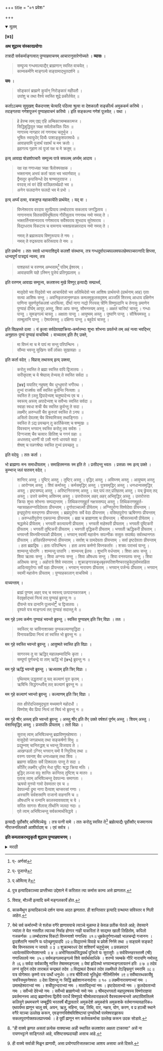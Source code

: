 +++
title = "०१ प्रवेशः"

+++

<details open><summary>मूलम्</summary>

**[७३]**

**अथ शूद्रस्य संस्कारप्रयोगाः**

तत्रादौ सर्वकर्माङ्गत्वात् पुण्याहवाचनम् आचारानुसारेणोच्यते । **व्यासः** ।

> सम्पूज्य गन्धमाल्याद्यैर् ब्राह्मणान् स्वस्ति वाचयेत् ।  
काम्यकर्मणि माङ्गल्ये सङ्ग्रामाद्भुतदर्शने ॥

**यमः** ।

> सोङ्कारं ब्राह्मणे कुर्यान् निरोङ्कारं महीपतौ ।  
उपांशु च तथा वैश्ये स्वस्ति शूद्रे प्रकीर्तयेत् ॥

कर्ताऽऽचम्य सुमुखश् चैकदन्तश् चेत्यादि पठित्वा श्रुत्वा वा देशकालौ सङ्कीर्त्य अमुककर्म करिष्ये । तदङ्गतया गणेशपूजनं पुण्याहवाचनं करिष्ये । इति सङ्कल्प्य गणेशं पूजयेत् । यथा । 

> हे हेरम्ब त्वम् एह्य् एहि अम्बिकात्र्यम्बकात्मज ।   
सिद्धिबुद्धियुत त्र्यक्ष सर्वलोकपितः पितः ॥  
नागास्य नागहार त्वं गणनाथ चतुर्भुज ।  
भूषितः स्वायुधैर् दिव्यैः पाशाङ्कुशपरश्वधैः ॥  
आवाहयामि पूजार्थं रक्षार्थं च मम क्रतोः ।  
इहागत्य गृहाण त्वं पूजां रक्ष च मे क्रतुम् ॥

इत्य् आवाह्य षोडशोपचारैः सम्पूज्य पात्रे सफलम् अर्घ्यम् आदाय ।

> रक्ष रक्ष गणाध्यक्ष त्र्यक्ष त्रैलोक्यरक्षक ।  
भक्तानाम् अभयं कर्ता त्राता भव भवार्णवात् ॥  
द्वैमातुर कृपासिन्धो देव षाण्मातुराग्रज ।  
वरदस् त्वं वरं देहि वाञ्छितार्थप्रदो भव ॥  
अनेन फलदानेन फलदो भव मे प्रभो ।

इत्य् अर्घ्यं दत्वा, वक्रतुण्ड महाकायेति प्रार्थयेत् । यद् वा । 

> विघ्नेश्वराय वरदाय सुरप्रियाय लम्बोदराय सकलाय जगद्धिताय ।   
नागाननाय सितसर्पविभूषिताय गौरीसुताय गणनाथ नमो नमस् ते ।  
भक्तार्तिनाशनपराय गणेश्वराय सर्वेश्वराय शुभदाय सुरेश्वराय ।   
विद्याधराय विकटाय च वामनाय भक्तप्रसन्नवरदाय नमो नमस् ते ।
>
> नमस् ते ब्रह्मरूपाय विष्णुरूपाय ते नमः ।  
नमस् ते रुद्ररूपाय करिरूपाय ते नमः ॥

इति प्रार्थना । ततः स्वाग्रे धान्यराशिद्वये कलशौ संस्थाप्य, तत्र गन्धदूर्वापञ्चपल्लवफलहेमपञ्चरत्नादि क्षिप्त्वा, धान्यपूर्णं पात्रद्वयं न्यस्य, तत्र 

> पाशहस्तं च वरुणम् अम्भसाम्[^२२] पतिम् ईश्वरम् ।  
आवाहयामि यज्ञे ऽस्मिन् पूजेयं प्रतिगृह्यताम् ॥


[^२२]:
     प्- अर्णसां

इति वरुणम् आवाह्य सम्पूज्य, कलशस्य मुखे विष्णुर् इत्याद्यैः सम्प्रार्थ्य, 

> मातृदेवो भव पितृदेवो भव आचार्यदेवो भव अतिथिदेवो भव आशिषः प्रार्थयन्ते (प्रार्थनाम् आह) एताः सत्या आशिषः सन्तु । अवनिकृतजानुमण्डलः कमलमुकुलसदृशम् अञ्जलिं शिरस्य् आधाय दक्षिणेन पाणिना सुवर्णपूर्णकलशं धारयित्वा, दीर्घा नागा नद्यो गिरयस् त्रीणि विष्णुपदानि च तेनायुः प्रमाणेन पुण्याहं दीर्घम् आयुर् अस्तु, शिवा आपः सन्तु, सौमनस्यम् अस्तु । अक्षतं चारिष्टं चास्तु । गन्धाः पान्तु । सुमङ्गल्यं चास्तु । अक्षताः पान्तु । आयुष्यम् अस्तु । पुष्पाणि पान्तु । सौश्रियमस्तु ॥ ताम्बूलानि पान्तु । ऐश्वर्यमस्तु ॥ दक्षिणाः पान्तु ॥ बहुदेयं चास्तु । 

इति विप्रहस्ते दत्वा । यं कृत्वा सर्वदेवयज्ञक्रिया-कर्मारम्भाः शुभाः शोभनाः प्रवर्तन्ते तम् अहं नत्वा भवद्भिर् अनुज्ञातः पुण्यं पुण्याहं वाचयिष्ये । वाच्यताम् इति तैर् उक्ते, 

> मा विघ्नं मा च मे पापं मा सन्तु परिपन्थिनः ।  
सौम्या भवन्तु सुखिनः सर्वे लोकाः सुखावहाः ॥

इति कर्ता वदेत् । विप्रास् तथास्त्व् इत्य् उक्त्वा, 

> करोतु स्वस्ति ते ब्रह्मा स्वस्ति वापि द्विजातयः ।  
सरीसृपाश् च ये श्रेष्ठास् तेभ्यस् ते स्वस्ति सर्वदा ॥
>
> **[७४]** ययातिर् नहुषश् चैव धुन्धुमारो भगीरथः ।  
तुभ्यं राजर्षयः सर्वे स्वस्ति कुर्वन्ति नित्यशः ॥  
स्वस्ति ते ऽस्तु द्विपादेभ्यश् चतुष्पादेभ्य एव च ।  
स्वस्त्य् अस्त्व् अपादेभ्यश् च सर्वेभ्यः स्वस्ति सर्वदा ॥  
स्वाहा स्वधा शची चैव स्वस्ति कुर्वन्तु ते सदा ।  
लक्ष्मीर् अरुन्धती चैव कुरुतां स्वस्ति ते ऽनघ ॥  
असितो देवलश् चैव विश्वामित्रस् तथाङ्गिराः ।  
स्वस्ति ते ऽद्य प्रयच्छन् तु कार्तिकेयश् च षण्मुखः ॥  
विवस्वान् भगवान् स्वस्ति करोतु तव सर्वशः ।  
दिग्गजाश् चैव चत्वारः क्षितिश् च गगनं ग्रहाः ॥  
अधस्ताद् धरणीं यो ऽसौ नागो धारयते सदा ।  
शेषश् च पन्नगश्रेष्ठः स्वस्ति तुभ्यं प्रयच्छतु ॥

इति वदेयुः । ततः कर्ता ।

भो ब्राह्मणाः मनः समाधीयताम् । समाहितमनसः स्म इति ते । प्रसीदन्तु भवतः । प्रसन्नाः स्मः इत्य् उक्ते । कुम्भाज् जलं पातयन् वदेत् । 

> शान्तिर् अस्तु । पुष्टिर् अस्तु । तुष्टिर् अस्तु । वृद्धिर् अस्तु । अविघ्नम् अस्तु । आयुष्यम् अस्तु । आरोग्यम् अस्तु । शिवं कर्मास्तु । कर्मसमृद्धिर् अस्तु । पुत्रसमृद्धिर् अस्तु । धनधान्यसमृद्धिर् अस्तु । इष्टसम्पद् अस्तु । अरिष्टनिरसनम् अस्तु । यत् पापं तत् प्रतिहतम् अस्तु । यच् छ्रेयस् तद् अस्तु । उत्तरे कर्मण्य् अविघ्नम् अस्तु । उत्तरोत्तरम् अहर् अहर् अभिवृद्धिर् अस्तु । उत्तरोत्तराः क्रियाः शुभाः शोभनाः सम्पद्यन्ताम् । तिथिकरणमुहूर्तं नक्षत्रसम्पद् अस्तु । तिथिकरणमुहूर्त-नक्षत्रग्रहलग्नादिदेवताः प्रीयन्ताम् । दुर्गापाञ्चाल्यौ प्रीयेताम् । अग्निपुरोगा विश्वेदेवाः प्रीयन्ताम् । इन्द्रपुरोगा मरुद्गणाः प्रीयन्ताम् । ब्रह्मपुरोगाः सर्वे वेदाः प्रीयन्ताम् । वसिष्ठपुरोगा ऋषिगणाः प्रीयन्ताम् । अरुन्धतीपुरोगा एकपत्न्यः प्रीयन्ताम् । ब्रह्म च ब्राह्मणाश् च प्रीयन्ताम् । श्रीसरस्वत्यौ प्रीयेताम् । श्रद्धामेधे प्रीयेताम् । भगवती कात्यायनी प्रीयताम् । भगवती माहेश्वरी प्रीयताम् । भगवती पुष्टिकरी प्रीयताम् । भगवती तुष्टिकरी प्रीयताम् । भवगती वृद्धिकरी प्रीयताम् । भगवती ऋद्धिकरी प्रीयताम् । भगवन्तौ विघ्नविनायकौ प्रीयेताम् । भगवान् स्वामी महासेनः सपत्नीकः ससुतः सपार्षदः सर्वस्थानगतः प्रीयताम् । हरिहरहिरण्यगर्भाः प्रीयन्ताम् । सर्वाश् च ग्रामदेवताः प्रीयन्ताम् । सर्वा इष्टदेवताः प्रीयन्ताम् । हता ब्रह्मद्विषः । हताः परिपन्थिनः । हता अस्य कर्मणो विघ्नकर्तारः । शत्रवः पराभवं यान्तु । शाम्यन्तु घोराणि । शाम्यन्तु पापानि । शाम्यन्त्व् ईतयः । शुभानि वर्धन्ताम् । शिवा आपः सन्तु । शिवा ऋतवः सन्तु । शिवा अग्नयः सन्तु । शिवा औषधयः सन्तु । शिवा वनस्पतयः सन्तु । शिवा अतिथयः सन्तु । अहोरात्रे शिवे स्याताम् । शुक्राङ्गारकबुधबृहस्पतिशनैश्चरराहुकेतुसोमसहिता आदित्यपुरोगाः सर्वे ग्रहाः प्रीयन्ताम् । भगवान् नारायणः प्रीयताम् । भगवान् पर्जन्यः प्रीयताम् । भगवान् स्वामी महासेनः प्रीयताम् । पुण्याहकालान् वाचयिष्ये । 

वाच्यन्ताम् ।

> ब्राह्मं पुण्यम् अहर् यच् च स्वस्त्य् उत्पादनकारकम् ।  
वेदवृक्षोद्भवं नित्यं तत् पुण्याहं ब्रुवन्तु नः ॥  
दीयन्ते यत्र दानानि पूज्यन्ते[^२३] च द्विजातयः ।  
दृश्यते यत्र माङ्गल्यं तत् पुण्याहं सदास्तु मे ॥

[^२३]:
     प्- पूजान्ते

मम गृहे ऽस्य कर्मणः पुण्याहं भवन्तो ब्रुवन्तु । स्वस्ति पुण्याहम् इति त्रिर् विप्राः । ततः ।

> स्वस्तिर् या चाविनाशाख्या पुण्यकल्याणवृद्धिदा ।  
विनायकप्रिया नित्यं तां स्वस्ति भो ब्रुवन्तु नः ॥

मम गृहे स्वस्ति भवन्तो ब्रुवन्तु । आयुष्मते स्वस्ति इति विप्राः । 

> सागरस्य तु या ऋद्धिर् महालक्ष्म्यादिभिः कृता ।  
सम्पूर्णा पूर्णचन्द्रे वा ताम् ऋद्धिं भो **[७५]** ब्रुवन्तु नः ॥

मम गृहे ऋद्धिं भवन्तो ब्रुवन्तु । ऋध्यताम् इति त्रिर् विप्राः । 

> पृथिव्याम् उद्धृतायां तु यत् कल्याणं पुरा कृतम् ।  
ऋषिभिः सिद्धगन्धर्वैस् तत् कल्याणं ब्रुवन्तु नः ॥

मम गृहे कल्याणं भवन्तो ब्रुवन्तु । कल्याणम् इति त्रिर् विप्राः । 

> ततः क्षीरोदधिसमुद्भूता मथ्यमाने महोदधौ ।  
विष्णोश् चैव प्रिया नित्यं तां श्रियं भो ब्रुवन्तु नः ॥

मम गृहे श्रीर् अस्त्व् इति भवन्तो ब्रुवन्तु । अस्तु श्रीर् इति तैर् उक्ते वर्षशतं पूर्णम् अस्तु । शिवम् अस्तु । वंशाभिवृद्धिर् अस्तु । प्रजापतिः प्रीयताम् । ततो विप्राः ।

> सुरास् त्वाम् अभिषिञ्चन्तु ब्रह्मविष्णुमहेश्वराः ।  
वासुदेवो जगन्नाथस् तथा सङ्कर्षणो विभुः ॥  
प्रद्युम्नश् चानिरुद्धश् च भवन्तु विजयाय ते ।  
आखण्डलो ऽग्निर् भगवान् यमो वै निरृतिस् तथा ॥  
वरुणः पवनश् चैव धनाध्यक्षस् तथा शिवः ।  
ब्रह्मणा सहिताः सर्वे दिक्पालाः पान्तु ते सदा ॥  
कीर्तिर् लक्ष्मीर् धृतिर् मेधा पुष्टिः श्रद्धा क्रिया मतिः ।  
बुद्धिर् लज्जा वपुः शान्तिः कान्तिस् तुष्टिश् च मातरः ॥  
एतास् त्वाम् अभिषिञ्चन्तु देवपत्न्यः समागताः ।  
ऋषयो मुनयो गावो देवमातर एव च ॥  
देवपत्न्यो द्रुमा नागा दैत्याश् चाप्सरसां गणाः ।  
अस्त्राणि सर्वशस्राणि राजानो वाहनानि च ॥  
औषधानि च रत्नानि कालस्यावयवाश् च ये ।  
सरितः सागराः शैलास् तीर्थानि जलदा नदाः ॥  
एते त्वाम् अभिषिञ्चन्तु सर्वकामार्थसिद्धये ।

इत्याद्यैः पूर्वोक्तैर् अभिषिञ्चेयुः । तत्र पत्नी वामे । ततः करोतु स्वस्ति ते[^२४] ब्रह्मेत्याद्यैः पूर्वोक्तैर् यजमानस्य नीराजनतिलकौ आशीर्वादश् च । एवं सर्वत्र । 

[^२४]:
     प् ओमित्स् ते

**इति कमलाकरभट्टकृतौ शूद्रस्य पुण्याहवाचनम् ।**
</details> 

<details><summary>मराठी</summary>

संस्कारादिप्रकरणम् २.

यानन्तर शूद्राचे गर्भाधानादि सर्व संस्कारप्रयोग साङ्गतो. ते प्रयोग साङ्गण्यापूर्वी सर्व कर्मास अङ्गभूत असणारे पुण्याहवाचन आचारानुसार साङ्गतो. याविषयीं व्यास - "गन्धपुष्पादिकान्नी ब्राह्मणाञ्चे पूजन करून पुण्याहवाचन करावेम्. हे पुण्याहवाचन प्रत्येक काम्य[^१], व माङ्गलिक[^२] कर्मात, तसेच लढाईस जातेवेळी, व अद्भुतदर्शन[^३] झाले असतां अवश्य करावें.' असें ह्मणतो. यम - "ब्राह्मणाविषयीं ओंकारसहित (ॐ पुण्याहम्), क्षत्रियांविषयीं ओङ्काररहित ( पुण्याहम् ), वैश्याविषयी उपांशु (हळू), आणि शूद्राविषयीं स्वस्ति (स्वस्ति पुण्याहम् ) असें पठण करावें." असें ह्मणतो. प्रथम पुण्याहवाचनकर्त्याने पूर्वी साङ्गितल्याप्रमाणे आचमन करून, "सुमुखश्चैकदन्तश्च[^६]" इत्यादि श्लोक ह्मणून, देशकालादिसङ्कीर्तन करून,-अमुक-( येथें में कर्तव्य कर्म असेल त्याचा उच्चार करावा. ) कर्म करिष्ये । असें ह्मणून उदक सोडावेम्.

[^१]: पुत्र इत्यादिकाञ्च्या प्राप्तीच्या उद्देशाने में करितात त्या कर्मास काम्य असे ह्मणतात. 

[^२]: विवाह, मौञ्जी इत्यादि कमें मङ्गलकार्ये होत.

[^३]: काकमैथुन इत्यादिकाञ्चे दर्शन याम्स अदत झणतात. ही शान्तिसार इत्यादि ग्रन्थाम्त सविस्तर व णिली आहेत. 

[^४]: "पुण्याहवाचन" याचा व्युत्पत्त्यर्थ असा आहे की, ज्या दिवसीं माङ्गलिक इत्यादि कर्मे कर्तव्य अस. तात तो दिवस पुण्यकारक आहे, असें ब्राह्मणाकरवी ह्मणवायाचेम्. जसे-पुण्य म. पुण्यकारक अहः ह्म. दिवस ते पुण्याह, त्याचे वाचन ह्य० बोलविणे ते पुण्याहवाचन. तें ब्राह्मणाचे घरीं “ओं पुण्याहम्" व शूद्राचे घरी "स्वस्ति पुण्याहम्" असें ह्मणावे, असा याचा आशय आहे. 

[^५]: याविषयी पृ० ६६ टी. १ पहा.

[^६]: येथे सर्व कर्मारम्भी जे श्लोक वगैरे ह्मणावयाचे त्याञ्चे मूळाम्त हे केवळ प्रतीक घेतले आहे; तेवव्याने ज्यांला ते येत नसतील त्याञ्चा निर्वाह होणार नाही याकरितां ते साद्यम्त खाली लिहितोम्. कपिलो गजकर्णकः ॥ लम्बोदरश्च विकटो विघ्ननाशो गणाधिपः ॥१॥ धूम्रकेतुर्गणाध्यक्षो भालचन्द्रो गजाननः । द्वादशैतानि नामानि यः पठेच्छृणुयादपि ॥२॥ विद्यारम्भे विवाहे च प्रवेशे निर्गमे तथा ॥ सङ्ग्रामे सङ्कटे चैव विघ्नस्तस्य न जायते ॥ ३ ॥ शुक्राम्बरधरं देवं शशिवर्णं चतुर्भुजम् ॥ प्रसन्नवदनं ध्यायेत्सर्वविघ्नोपशान्तये ॥ ४ ॥ अभीप्सितार्थसिद्ध्यर्थं पूजितो यः सुरासुरैः ॥ सर्वविघ्नहरस्तस्मै (श्री) गणाधिपतये नमः ॥५॥ सर्वमङ्गलमाङ्गल्ये शिवे सर्वार्थसाधिके । शरण्ये त्र्यम्बके गौरि नारायणि नमोस्तु ते ॥६॥ सर्वदा सर्वकार्येषु नास्ति तेषाममङ्गलम् ॥ येषां हृदिस्थो भगवान्मङ्गलायतनं हरिः ॥ ७ ॥ तदेव लग्नं सुदिनं तदेव ताराबलं चन्द्रबलं तदेव ॥ विद्याबलं दैवबलं तदेव लक्ष्मीपते तेऽङ्घ्रियुगं स्मरामि ॥८॥ यत्र योगेश्वरः कृष्णो यत्र पार्थो धनुर्धरः ॥ तत्र श्रीर्विजयो भूतिर्ध्रुवा नीतिर्मतिर्मम ॥९॥ सर्वेष्वारब्धकार्येषु त्रयस्त्रिभुवनेश्वराः ॥ देवा दिशन्तु नः सिद्धिं ब्रह्मेशानजनार्दनाः ॥ १० ॥ लक्ष्मीनारायणाभ्यां नमः । उमामहेश्वराभ्यां नमः । शचीपुरन्दराभ्यां नमः । मातापितृभ्यां नमः । इष्टदेवताभ्यो नमः । कुलदेवताभ्यो नमः । सर्वेभ्यो देवेभ्यो नमः । सर्वेभ्यो ब्राह्मणेभ्यो नमो नमः ॥ श्रीमद्भगवतो महापुरुषस्य विष्णोराज्ञया प्रवर्तमानस्य आद्य ब्रह्मणोस्य द्वितीये परार्धे विष्णुपदे श्रीश्वेतवाराहकल्पे वैवस्वतमन्वन्तरे अष्टाविंशतितमे कलियुगे प्रथमचरणे जम्बूद्वीपे भरतवर्षे बौद्धावतारे अमुकदेशे अमुकक्षेत्रे अमुकशके वर्तमानव्यावहारिक० एथपर्यम्त ह्मणून चालू वर्ष, अयन, ऋतु, महिना, पक्ष, तिथि, वार, नक्षत्र, योग, करण, व प्र हाञ्ची स्थाने वगैरे याञ्चा उल्लेख करून, एवङ्गणविशेषविशिष्टायां पुण्यतिथौ परमेश्वराझारूप सकलपुराणोक्तफलप्राप्त्यर्थः । हे पूर्वी ह्मणून मग कर्तव्यकर्माचा उल्लेख करून उदक सोडावे. 

नन्तर-तदङ्गतया गणेशपूजनं पुण्याहवाचनं च करिष्ये । असें ह्मणून उदक सोडावेम्. नन्तर गणेशपूजन करावे. तें,-“हे हेरम्ब खमेह्येहि अम्बिकाव्यम्बकात्मज ॥ सि. द्धिबुद्धियुत व्यक्ष सर्वलोकपितः पितः॥१॥ नागास्य नागहार वं गणनाथ चतुर्भु ज ॥ भूषितः स्वायुधैर्दिव्यैः पाशाङ्कुशपरश्वधैः ॥ २ ॥ आवाहयामि पूजार्थ रक्षार्थ च मम क्रतोः॥ इहागत्य गृहाण वं पूजां रक्ष च मे क्रतुम्" ॥३॥ ह्या तीन मन्त्रान्नी गणपतीचे आवाहन करून, त्याचे सोळा उपचारान्नीं पूजन करावे. नन्तर एका पात्राम्त गन्ध, पुष्प, फल, यान्नी युक्त असें अध्ये घेऊन,-

> रक्ष रक्ष गणाध्यक्ष देव त्रैलोक्यरक्षक ॥  
भक्तानामभयङ्कर्ता त्राता भव भवार्णवात् ॥१॥  
द्वैमातुर कृपासिन्धो देव षाण्मातुराग्रज ।  
वरदस्त्वं वरं देहि वाञ्छितार्थप्रदो भव ॥२॥  
अनेन फलदानेन फलदो भव मे प्रभो ॥ 

इत्यादि मन्त्र ह्मणून अर्घ्य द्यावेम्; आणि, 

> वक्रतुण्ड महाकाय कोटिसूर्यसमप्रभ ॥  
निर्विघ्नं कुरु मे देव सर्वकार्येषु सर्वदा ॥ 

हा मन्त्र ह्मणून अथवा, 

> विघ्नेश्वराय वरदाय सुरप्रियाय लम्बोदराय सकलाय जगद्धिताय ॥  
नागाननाय सितसर्पविभूषिताय गौरीसुताय गणनाथ नमो नमस्ते ॥१॥  
भक्तार्तिनाशनपराय गणेश्वराय सर्वेश्वराय शुभदाय सुरेश्वराय ॥  
विद्याधराय विकटाय च वामनाय भक्तप्रसन्नवरदाय नमो नमस्ते ॥२॥  
नमस्ते ब्रह्मरूपाय विष्णुरूपाय ते नमः ॥  
नमस्ते शिवरूपाय करिरूपाय ते नमः ॥३॥ 

या तीन मन्त्रानी प्रार्थना करावी. नन्तर आपल्यापुढे धान्याचे दोन राशी करून त्यांवर २ कलश ठेवून त्याम्त गन्ध, दूर्वा, पञ्चपल्लव, फल, सोने, पञ्चरत्ने घालून, त्यांवर धान्यान्नी भरलेली २ पू. र्णपात्रे ( ताह्मणे) ठेवून, तेथेम्, 

> पाशहस्तं च वरुणमम्भसां पतिमीश्वरम् ॥  
आवाहयामि यज्ञेस्मिन्पूजेयं प्रतिगृह्यताम् 

या मन्त्राने वरुणाचे आवाहन करून 

> कलशस्य मुखे विष्णुः कण्ठे रुद्रः समाश्रितः ॥  
मूले त्वत्र स्थितो ब्रह्मा मध्ये मातृगणाः स्मृताः॥ १ ॥  
कुक्षौ तु सागराः सर्वे सप्तद्वीपा वसुन्धरा ।  
ऋग्वेदोऽथ यजुर्वेदः सामवेदो ह्यथर्वणः ॥ २ ॥  
अङ्गैश्च सहिताः सर्वे कलशं तु समाश्रिताः ॥  
अत्र गायत्री सावित्री शान्तिः पुष्टिकरी तथा ॥ ३ ॥  
आयान्तु मम शान्त्यर्थं दुरितक्षयकारकाः ॥  
गङ्गे च यमुने चैव गोदावरि सरस्वति ॥ ४ ॥  
नर्मदे सिन्धु कावेरि जलेऽस्मिन्सन्निधिं कुरु ॥ ५॥  
सर्वे समुद्राः सरितस्तीर्थानि जलदानदाः ॥  
आयान्तु मम शान्त्यर्थं दुरितक्षयकारकाः ॥ 

या मन्त्रान्नी प्रार्थना करून, - 

> मातृदेवो भव । पितृदेवो भव । आचार्यदेवो भव । अतिथिदेवो भव[^७] । 

असें पटल्यावर, यजमानाने भूमीवर गुडघे टेकून कमलाच्या कळ्यासारखा अञ्जली करून मस्तकावर ठेवून, त्याम्त उ जव्या हाताने उदकपूर्ण कलश, धारण करून, आशीर्वादार्थ ब्राह्मणाञ्ची प्रार्थना करावी. 

[^७]: "ही वाक्ये झणत असतां प्रत्येक वाक्याच्या अन्नी स्थापित कलशांवर अक्षता टाकाव्या" असें ना रायणभट्टाने साङ्गितले आहे, वशिष्टसम्प्रदायही असाच आहे.

ती असी की;- 

> एताः सत्या आशिषः सन्तु । दीर्घा नागा नद्यो गिरयस्त्रीणि विष्णुपदानि च तेनायुःप्रमाणेन पुण्याहं दीर्घमायुरस्तु । शिवा आपः सन्तु । सौमनस्यमस्तु । अक्षतं चारिष्टं चास्तु । 

येथपर्यम्त ब्राह्मणांनी ह्मणावे. मग यजमानानें-- गन्धाः पान्तु असें ह्मटल्यावर, विप्रान्नी- सौमङ्गल्यं चास्तु; असे ह्मणावें. असेम्च यजमानानेम् - अक्षताः पान्तु, ब्राह्मणांनी आयुष्यमस्तु - यज० - पुष्पाणि पान्तु, ब्रा०- सौश्रियमस्तु; यज०- ताम्बूलानि पान्तु, ब्रा०- ऐश्वर्यमस्तु यज०- दक्षिणाः पान्तु, ब्रा०-- बहुदेयं चास्तु. असे यजमान, व ब्राह्मण यान्नी ह्मणावेम्. नन्तर यजमाना ब्राह्मणाम्स अक्षता देऊन,- 

> यं कृत्वा सर्ववेदक्रियाकरणकर्मारम्भाः शुभाः शोभनाः प्रवर्तन्ते तमहं नत्वा भवद्भिरनुज्ञातः पुण्यं पुण्याहं वाचयिष्ये 

येथपर्यम्त ह्मणावेम्. मग ब्राह्मणांनी वाच्यताम् झटले असताम्; 

> मा विघ्नं मा च में पापं मा सन्तु परिपन्थिनः ॥  
सौम्या भवन्तु सुखिनः सर्वे लोकाः सुखावहाः ॥ 

असें कर्त्याने ह्मणावेम्. ब्राह्मणांनीम्- तथास्तु असें ह्मणून,- 

> करोतु स्वस्ति ते ब्रह्मा स्वस्ति वापि द्विजातयः ॥  
सरीसृपाश्च ये श्रेष्ठास्तेभ्यस्ते स्वस्ति सर्वदा ॥ १ ॥  
ययातिर्नहुषश्चैव धुन्धुमारो भगीरथः ॥  
तुभ्यं राजर्षयः सर्वे स्वस्ति कुर्वन्तु नित्यशः ॥ २॥  
स्वस्ति तेस्तु द्विपादेभ्यश्चतुष्पादेभ्य एव च ॥  
स्वस्त्यस्त्वपादकेभ्यश्च सर्वेभ्यः स्वस्ति सर्वदा ॥ ३ ॥  
स्वाहा स्वधा शची चैव स्वस्ति कुर्वन्तु ते सदा ॥  
लक्ष्मीररुन्धती चैव कुरुतां स्वस्ति ते सदा ॥ ४ ॥  
असितो देवलश्चैव विश्वामित्रस्तथाङ्गिराः ॥  
स्वस्ति तेऽद्य प्रयच्छन्तु कार्तिकेयश्च षण्मुखः ॥ ५ ॥  
विवस्वान्भगवान्स्वस्ति करोतु तव सर्वशः ॥  
दिग्गजाश्चैव चत्वारः क्षितिश्च गगनं ग्रहाः ॥ ६ ॥  
अधस्ताद्धरणीं योसौ नागो धारयते सदा ॥  
शेषश्च पन्नगश्रेष्ठः स्वस्ति तुभ्यं प्रयच्छतु ॥ 

येथपर्यम्त ७ मन्त्र ह्मणावे. नन्तर कल्ने - ब्राह्मणाः मनः समाधीयताम् असें मटलें असताम्, विप्रान्नी- समाहितमनसः स्मः असें ह्मणावे. आणखी यजमानानेम् - प्रसीदन्तु भवन्तः, ब्राह्मणांनी- प्रसन्नाः स्मः असे हटल्यावर स्थापित कलशान्तील पाण्याची धार ताह्मणाम्त सोडीत असताम्, 

> [^८]शान्तिरस्तु । 

[^८]: ही वाक्ये सर्वान्नी मिळून ह्मणावी, असा प्रयोगपारिजातकाञ्चा आशय असावा असे दिसते.

पुष्टिरस्तु । तुष्टिरस्तु । वृद्धिरस्तु । अविघ्नमस्तु । आयुष्यमस्तु । आरोग्यमस्तु । शिवं कर्मास्तु । कर्मसमृद्धिरस्तु । पुत्रसमृद्धिरस्तु । धनधान्यसमृद्धिरस्तु । इष्टसम्पदस्तु । अरिष्टनिरसनमस्तु । यत्पापं तत्प्रतिहतमस्तु । यच्छ्रेयस्तदस्तु । उत्तरे कर्मण्यविघ्नमस्तु । उत्तरोत्तरमहरहरभिवृद्धिरस्तु । उत्तरोत्तराः क्रियाः शुभाः शोभनाः सम्पद्यन्ताम् । तिथिकरणमुहूर्तनक्षत्रसम्पदस्तु । तिथिकरणमुहूर्तनक्षत्रग्रहलग्नादिदेवताः प्रीयन्ताम् । दुर्गापाञ्चाल्यौ प्रीयेताम् । अग्निपुरोगा विश्वेदेवाः प्रीयन्ताम् । इन्द्रपुरोगा मरुद्गणाः प्रीयन्ताम् । ब्रह्मपुरोगाः सर्वे वेदाः प्रीयन्ताम् । वसिष्ठपुरोगा ऋषिगणाः प्रीयन्ताम् । अरुन्धतीपुरोगा एकपत्न्यः प्रीयन्ताम् । ब्रह्म च ब्राह्मणाश्च प्रीयन्ताम् । श्रीसरस्वत्यौ प्रीयेताम् । श्रद्धामेधे प्रीयेताम् । भगवती कात्यायनी प्रीयताम् । भगवती माहेश्वरी प्रीयताम् । भगवती पुष्टिकरी प्रीयताम् । भगवती तुष्टिकरी प्रीयताम् । भगवती वृद्धिकरी प्रीयताम् । भगवती ऋद्धिकरी प्रीयताम् । भगवन्तौ विघ्नविनायकौ प्रीयेताम् । भगवान्स्वामी महासेनः सपत्नीकः ससुतः सपार्षदः सर्वस्थानगतः प्रीयताम् । हरिहरहिरण्यगर्भाः प्रीयन्ताम् । सर्वा ग्रामदेवताः प्रीयन्ताम् । सर्वाः कुलदेवताः प्रीयन्ताम् । सर्वा इष्टदेवताः प्रीयन्ताम् । हता ब्रह्मद्विषः । हताः परिपन्थिनः । हता अस्य कर्मणो विघ्नकर्तारः । शत्रवः पराभवं यान्तु । शाम्यन्तु घोराणि । शाम्यन्तु पापानि । शाम्यन्वीतयः । शुभानि वर्धन्ताम् । शिवा आपः सन्तु । शिवा ऋतवः सन्तु । शिवा अग्नयः सन्तु । शिवा ओषधयः सन्तु । शिवा वनस्पतयः सन्तु । शिवा अतिथयः सन्तु । अहोरात्रे शिवे स्याताम् । शुक्राङ्गारकबुधबृहस्पतिशनैश्चरराहुकेतुसोमसहिता आदित्यपुरोगाः सर्वे ग्रहाः प्रीयन्ताम् । भगवान्नारायणः प्रीयताम् । भगवान्पर्जन्यः प्रीयताम् । भगवान्स्वामी महासेनः प्रीयताम् । पुण्याहकालान्वाचयिष्ये ॥ 

येथपर्यम्त ह्मणावेम्. नन्तर द्विजान्नी वाच्यताम् असे प्रतिवचन दिल्यावर, यजमानाने -

> ब्राह्मं पुण्यमहर्यच्च स्वस्त्युत्पादनकारकम् ॥  
वेदवृक्षोद्भवं नित्यं तत्पुण्याहं ब्रुवन्तु नः ॥ १ ॥  
दीयन्ते यत्र दानानि पूज्यन्ते च द्विजातयः ॥  
दृश्यते यत्र माङ्गल्यं तत्पुण्याहं सदास्तु मे ॥ 

असे २ मन्त्र ह्मणून - मम गृहे अस्य कर्मणः पुण्याहं भवन्तो ब्रुवन्तु असें ह्मणावेम्. विप्रान्नी स्वस्ति पुण्याहम् असे ३ वेळ ह्मणावेम्. नन्तर यजमाना में - 

> स्वस्तिर्या चाविनाशाख्या पुण्यकल्याणवृद्धिदा ॥  
विनायकप्रिया नित्यं तां स्वस्ति भो ब्रुवन्तु नः ॥ 

हा मन्त्र ह्मणून - मम गृहे स्वस्ति भवन्तो ब्रुवन्तु असें ह्म टल्यावर विप्रान्नीम्- आयुष्मते स्वस्ति असे ३ वेळ ह्मणावेम्. पुनः यजमानानें -- 

> सागरस्य तु या ऋद्धिर्महालक्ष्यादिभिः कृता ।  
सम्पूर्णा पूर्णचन्द्रे या तामृद्धिं भो ब्रुवन्तु नः । 

हा मन्त्र ह्मणून - मम गृहे ऋद्धिं भवन्तो ब्रुवन्तु असें मटल्यावर, विप्रान्नी ऋद्ध्यताम् असें ३ वेळ ह्मणावेम्. यजमानानेम् - 

> पृथिव्यामुद्धृतायां तु यत्कल्याणं पुरा कृतम् ॥  
ऋषिभिः सिद्धगन्धर्वैस्तत्कल्याणं ब्रुवन्तु नः 

हा मन्त्र ह्मणून - मम गृहे क ल्याणं भवन्तो ब्रुवन्तु असे मटल्यावर, विप्रान्नी- कल्याणम् असे ३ वेळ ह्मणावेम्. नन्तर- 

> क्षीरोदधिसमुद्भूता मथ्यमाने महोदधौ ॥  
विष्णोश्चैव प्रिया नित्यं तां श्रियं भो ब्रुवन्तु नः ॥ 

हा मन्त्र ह्मणून- मम गृहे श्रीरस्त्विति भवन्तो ब्रुवन्तु असें लूट ल्यावर,- अस्तु श्रीः असें ब्राह्मणांनी ३ वेळ ह्मणून- “वर्षशतं पूर्णमस्तु । शिवमस्तु । वंशाभिवृद्धिरस्तु । प्रजापतिः प्रीयताम्" ॥ असे ह्मणावे. नन्तर विप्रान्नी पूजन केलेल्या कलशान्तील पाणी एका ताह्मणाम्त घेऊन, दोन विप्रान्नी त्या पाण्याने यजमानास अभिषेक करावा. त्या वेळी- 

> सुरास्त्वामभिषिचन्तु ब्रह्मविष्णुमहेश्वराः ॥  
वासुदेवो जगन्नाथस्तथा सङ्कर्षणो विभुः ॥ १ ॥  
प्रद्युम्नश्चानिरुद्धश्च भवन्तु विजयाय ते ॥  
आखण्डलोऽग्निर्भगवान्यमो वै निरृतिस्तथा ॥ २ ॥  
वरुणः पवनश्चैव धनाध्यक्षस्तथा शिवः ॥  
ब्रह्मणा सहिताः सर्वे दिक्पालाः पान्तु ते सदा ॥३॥  
कीर्तिर्लक्ष्मीर्धृतिर्मेधा पुष्टिः श्रद्धा क्रिया मतिः ॥  
बुद्धिर्लज्जा वपुः शान्तिः कान्तिस्तुष्टिश्च मातरः ॥ ४ ॥  
एतास्त्वामभिषिञ्चन्तु देवपत्न्यः समागताः ॥  
आदित्यश्चन्द्रमा भौमो बुधजीवसितार्कजाः ॥ ५ ॥  
ग्रहास्त्वामभिषिञ्चन्तु राहुः केतुश्च तर्पिताः ॥  
देवदानवगन्धर्वा यक्षराक्षसपन्नगाः ॥ ६ ॥  
ऋषयो मुनयो गावो देवमातर एव च ॥  
देवपत्न्यो द्रुमा नागा दैत्याश्चाप्सरसां गणाः ॥ ७ ॥  
अस्त्राणि सर्वशस्त्राणि राजानो वाहनानि च ॥  
औषधानि च रत्नानि कालस्यावयवाश्च ये ॥ ८ ॥  
सरितः सागराः शैलास्तीर्थानि जलदा नदाः ॥  
एते त्वामभिषिञ्चन्तु सर्वकामार्थसिद्धये ॥ ९ ॥ 

येथपर्यम्त ९ मन्त्र, आणि पूर्वी साङ्गितलेले "करोतु स्वस्ति ते ब्रह्मा." ॥ इत्यादि ७ मन्त्र यान्नी अभिषेक करावा. अभिषेकाच्या वेळी यजमानाच्या डाव्या बाजूस 
यजमानस्त्री असावी. नन्तर, "करोतु स्वस्ति ते ब्रह्मा०" ॥ या मन्त्रान्नी यजमानास त्याच्या घरान्तील कोणी सुवासिनीने आरती दाखवावी. तसाच पुरोहिताने या मन्त्रान्नी यज मानास कुङ्कुमाचा तिलक लावावा. ब्राह्मणांनी याच मन्त्रानी आशीर्वाद द्यावा. याप्रमाणे कोणत्याही कर्मात पुण्याहवाचन करणे तें असेम्च करावेम्. 

॥ इति पुण्याहवाचनप्रयोगः ॥ 
</details>